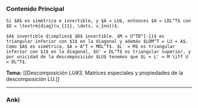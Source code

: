 ### Contenido Principal

```ad-proposition
Si $A$ es simétrica e invertible, y $A = LU$, entonces $A = LDL^T$ con $D = \textrm{diag}(u_{11}, \dots, u_{nn})$.
```

```ad-proof
$A$ invertible $\implies$ $D$ invertible. $M = U^TD^{-1}$ es triangular inferior con $1$ en la diagonal y además $LDM^T = LU = A$. Como $A$ es simétrica, $A = A^T = MDL^T$. $L' = M$ es triangular inferior con $1$ en la diagonal, $U' = DL^T$ es triangular superior, y por unicidad de la descomposición $LU$ tenemos que $L = L' = M \iff U = DL^T$.
```

**Tema:** [[Descomposición LU#3. Matrices especiales y propiedades de la descomposición LU.]]

---
### Anki
